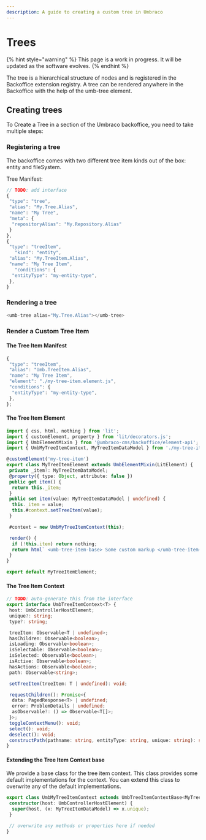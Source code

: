 ```yaml
---
description: A guide to creating a custom tree in Umbraco
---
```


# Trees

{% hint style="warning" %}
This page is a work in progress. It will be updated as the software evolves.
{% endhint %}

The tree is a hierarchical structure of nodes and is registered in the Backoffice extension registry. A tree can be rendered anywhere in the Backoffice with the help of the umb-tree element.

## Creating trees <a href="#creating-trees" id="creating-trees"></a>

To Create a Tree in a section of the Umbraco backoffice, you need to take multiple steps:

### Registering a tree <a href="#registering-a-tree" id="registering-a-tree"></a>

The backoffice comes with two different tree item kinds out of the box: entity and fileSystem.&#x20;

Tree Manifest:

```typescript
// TODO: add interface
{
 "type": "tree",
 "alias": "My.Tree.Alias",
 "name": "My Tree",
 "meta": {
  "repositoryAlias": "My.Repository.Alias"
 }
},
{
 "type": "treeItem",
   "kind": "entity",
 "alias": "My.TreeItem.Alias",
 "name": "My Tree Item",
   "conditions": {
  "entityType": "my-entity-type",
 },
}
```

### Rendering a tree <a href="#rendering-a-tree" id="rendering-a-tree"></a>

```typescript
<umb-tree alias="My.Tree.Alias"></umb-tree>
```

### Render a Custom Tree Item <a href="#render-a-custom-tree-item" id="render-a-custom-tree-item"></a>

#### **The Tree Item Manifest**

```typescript
{
 "type": "treeItem",
 "alias": "Umb.TreeItem.Alias",
 "name": "My Tree Item",
 "element": "./my-tree-item.element.js",
 "conditions": {
  "entityType": "my-entity-type",
 },
};
```

#### The Tree Item Element <a href="#the-tree-item-element" id="the-tree-item-element"></a>

```typescript
import { css, html, nothing } from 'lit';
import { customElement, property } from 'lit/decorators.js';
import { UmbElementMixin } from '@umbraco-cms/backoffice/element-api';
import { UmbMyTreeItemContext, MyTreeItemDataModel } from './my-tree-item.context';

@customElement('my-tree-item')
export class MyTreeItemElement extends UmbElementMixin(LitElement) {
 private _item?: MyTreeItemDataModel;
 @property({ type: Object, attribute: false })
 public get item() {
  return this._item;
 }
 public set item(value: MyTreeItemDataModel | undefined) {
  this._item = value;
  this.#context.setTreeItem(value);
 }

 #context = new UmbMyTreeItemContext(this);

 render() {
  if (!this.item) return nothing;
  return html` <umb-tree-item-base> Some custom markup </umb-tree-item-base>`;
 }
}

export default MyTreeItemElement;
```

#### The Tree Item Context <a href="#the-tree-item-context" id="the-tree-item-context"></a>

```typescript
// TODO: auto-generate this from the interface
export interface UmbTreeItemContext<T> {
 host: UmbControllerHostElement;
 unique?: string;
 type?: string;

 treeItem: Observable<T | undefined>;
 hasChildren: Observable<boolean>;
 isLoading: Observable<boolean>;
 isSelectable: Observable<boolean>;
 isSelected: Observable<boolean>;
 isActive: Observable<boolean>;
 hasActions: Observable<boolean>;
 path: Observable<string>;

 setTreeItem(treeItem: T | undefined): void;

 requestChildren(): Promise<{
  data: PagedResponse<T> | undefined;
  error: ProblemDetails | undefined;
  asObservable?: () => Observable<T[]>;
 }>;
 toggleContextMenu(): void;
 select(): void;
 deselect(): void;
 constructPath(pathname: string, entityType: string, unique: string): string;
}
```

#### Extending the Tree Item Context base <a href="#extending-the-tree-item-context-base" id="extending-the-tree-item-context-base"></a>

We provide a base class for the tree item context. This class provides some default implementations for the context. You can extend this class to overwrite any of the default implementations.

```typescript
export class UmbMyTreeItemContext extends UmbTreeItemContextBase<MyTreeItemDataModel> {
 constructor(host: UmbControllerHostElement) {
  super(host, (x: MyTreeItemDataModel) => x.unique);
 }

 // overwrite any methods or properties here if needed
}
```
